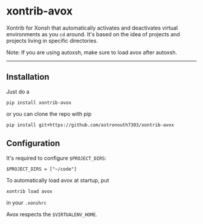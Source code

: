 # xontrib-avox
Xontrib for Xonsh that automatically activates and deactivates virtual environments as you `cd` around. It's based on the idea of projects and projects living in specific directories.

Note: If you are using autoxsh, make sure to load avox after autoxsh.

<hr>


## Installation
Just do a
```console
pip install xontrib-avox
```

or you can clone the repo with pip
```console
pip install git+https://github.com/astronouth7303/xontrib-avox
```

## Configuration
It's required to configure `$PROJECT_DIRS`:
```console
$PROJECT_DIRS = ["~/code"]
```

To automatically load avox at startup, put
```console
xontrib load avox
```

in your `.xonshrc`

Avox respects the `$VIRTUALENV_HOME`.